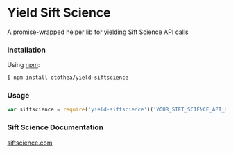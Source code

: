 Yield Sift Science
===

A promise-wrapped helper lib for yielding Sift Science API calls

### Installation

Using [npm](https://npmjs.org):

```bash
$ npm install otothea/yield-siftscience
```

### Usage

```js
var siftscience = require('yield-siftscience')('YOUR_SIFT_SCIENCE_API_KEY');
```

### Sift Science Documentation

[siftscience.com](https://siftscience.com/docs)